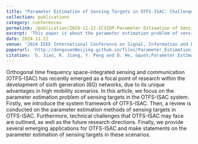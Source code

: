 ```yaml
---
title: "Parameter Estimation of Sensing Targets in OTFS-ISAC: Challenges and Applications"
collection: publications
category: conferences
permalink: /publication/2024-11-22-ICSIDP-Parameter Estimation of Sensing Targets in OTFS-ISAC Challenges and Applications-number-15
excerpt: 'This paper is about the parameter estimation problem of sensing targets in the OTFS-ISAC system.'
date: 2024-11-22
venue: '2024 IEEE International Conference on Signal, Information and Data Processing (ICSIDP)'
paperurl: 'http://dongxuanBeijing.github.io/files/Parameter_Estimation_of_Sensing_Targets_in_OTFS-ISAC_Challenges_and_Applications.pdf'
citation: 'G. Jiao, R. Jiang, Y. Peng and D. He, &quot;Parameter Estimation of Sensing Targets in OTFS-ISAC: Challenges and Applications,&quot; in <i>Proc. 2024 IEEE International Conference on Signal, Information and Data Processing (ICSIDP)</i>, Zhuhai, China, 2024, pp. 1-6.'
---
```


Orthogonal time frequency space-integrated sensing and communication (OTFS-ISAC) has recently emerged as a focal point of research within the development of sixth generation (6G) networks, due to its unique advantages in high mobility scenarios. In this article, we focus on the parameter estimation problem of sensing targets in the OTFS-ISAC system. Firstly, we introduce the system framework of OTFS-ISAC. Then, a review is conducted on the parameter estimation methods of sensing targets in OTFS-ISAC. Furthermore, technical challenges that OTFS-ISAC may face are outlined, as well as the future research directions. Finally, we provide several emerging applications for OTFS-ISAC and make statements on the parameter estimation of sensing targets in these scenarios.